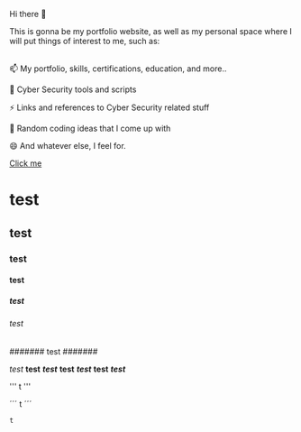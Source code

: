 Hi there 👋
<br>

This is gonna be my portfolio website, as well as my personal space where I will put things of interest to me, such as:
<br><br>

📫 My portfolio, skills, certifications, education, and more..

🔭 Cyber Security tools and scripts

⚡ Links and references to Cyber Security related stuff

🤔 Random coding ideas that I come up with 

😄 And whatever else, I feel for. 

<a href="https://patrickskovgaard.github.io/PatrickSkovgaard/about.html">Click me</a>


# test #
## test ##
### test ###
#### test ####
##### test #####
###### test ######
####### test #######

*test*
**test**
***test***
****test****
*****test*****
******test******
*******test*******

''' t '''

´´´ t ´´´

``` t ```
